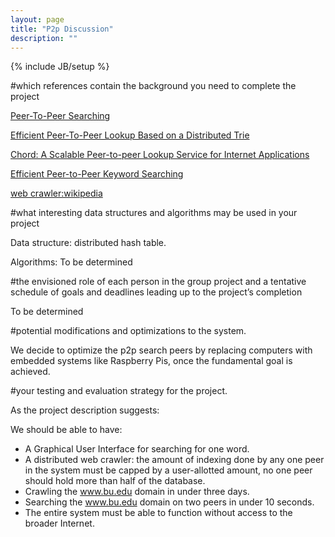```yaml
---
layout: page
title: "P2p Discussion"
description: ""
---
```

{% include JB/setup %}

#which references contain the background you need to complete the project

[Peer-To-Peer Searching](http://www.searchtools.com/info/peer-to-peer.html)  

[Efficient Peer-To-Peer Lookup Based on a Distributed Trie](/assets/p2p/MichaelRadek.pdf)  

[Chord: A Scalable Peer-to-peer Lookup Service for Internet Applications](/assets/p2p/chord.pdf)  

[Efficient Peer-to-Peer Keyword Searching](/assets/p2p/Patrick.pdf)  

[web crawler:wikipedia](/assets/p2p/crawlerWiki.pdf)  

#what interesting data structures and algorithms may be used in your project

Data structure: distributed hash table.  

Algorithms: To be determined  

#the envisioned role of each person in the group project and a tentative schedule of goals and deadlines leading up to the project’s completion

To be determined  

#potential modifications and optimizations to the system.

We decide to optimize the p2p search peers by replacing computers with embedded systems like Raspberry Pis, once the fundamental goal is achieved.  

#your testing and evaluation strategy for the project.

As the project description suggests:  

We should be able to have:  

* A Graphical User Interface for searching for one word.
* A distributed web crawler: the amount of indexing done by any one peer in the system must be capped by a user-allotted amount, no one peer should hold more than half of the database.
* Crawling the www.bu.edu domain in under three days.
* Searching the www.bu.edu domain on two peers in under 10 seconds.
* The entire system must be able to function without access to the broader Internet.